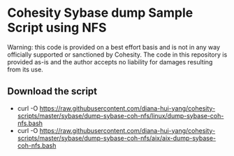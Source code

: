 # Cohesity Sybase dump Sample Script using NFS

Warning: this code is provided on a best effort basis and is not in any way officially supported or sanctioned by Cohesity. The code in this repository is provided as-is and the author accepts no liability for damages resulting from its use.

## Download the script

- curl -O https://raw.githubusercontent.com/diana-hui-yang/cohesity-scripts/master/sybase/dump-sybase-coh-nfs/linux/dump-sybase-coh-nfs.bash
- curl -O https://raw.githubusercontent.com/diana-hui-yang/cohesity-scripts/master/sybase/dump-sybase-coh-nfs/aix/aix-dump-sybase-coh-nfs.bash
